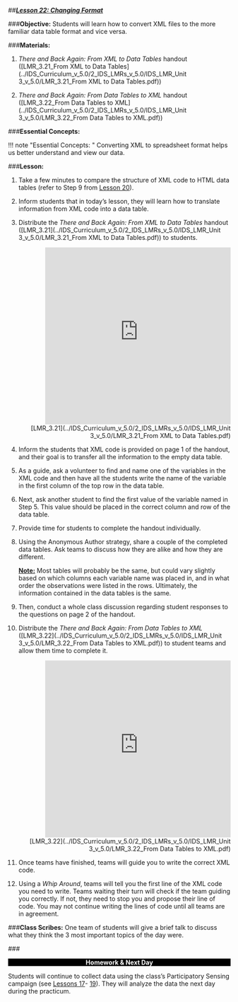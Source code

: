 ##***<u>Lesson 22: Changing Format</u>***

###**Objective:**
Students will learn how to convert XML files to the more familiar data table format and vice versa.

###**Materials:**
1. *There and Back Again: From XML to Data Tables* handout ([LMR_3.21_From XML to Data Tables](../IDS_Curriculum_v_5.0/2_IDS_LMRs_v_5.0/IDS_LMR_Unit 3_v_5.0/LMR_3.21_From XML to Data Tables.pdf))

2. *There and Back Again: From Data Tables to XML* handout ([LMR_3.22_From Data Tables to XML](../IDS_Curriculum_v_5.0/2_IDS_LMRs_v_5.0/IDS_LMR_Unit 3_v_5.0/LMR_3.22_From Data Tables to XML.pdf))

###**Essential Concepts:**

!!! note "Essential Concepts: "
    Converting XML to spreadsheet format helps us better understand and view our
    data.

###**Lesson:**
1. Take a few minutes to compare the structure of XML code to HTML data tables (refer to Step 9
from [Lesson 20](lesson20.md)).

2. Inform students that in today’s lesson, they will learn how to translate information from XML code
into a data table.

3. Distribute the *There and Back Again: From XML to Data Tables* handout ([LMR_3.21](../IDS_Curriculum_v_5.0/2_IDS_LMRs_v_5.0/IDS_LMR_Unit 3_v_5.0/LMR_3.21_From XML to Data Tables.pdf)) to students.
<div align="right"><iframe src="https://docs.google.com/viewerng/viewer?url=https://curriculum.idsucla.org/IDS_Curriculum_v_5.0_preview/2_IDS_LMRs_v_5.0/IDS_LMR_Unit 3_v_5.0/LMR_3.21_From XML to Data Tables.pdf&embedded=true" style=" width:420px;height:400px;" frameborder="0"></iframe><br>[LMR_3.21](../IDS_Curriculum_v_5.0/2_IDS_LMRs_v_5.0/IDS_LMR_Unit 3_v_5.0/LMR_3.21_From XML to Data Tables.pdf)</div>

4. Inform the students that XML code is provided on page 1 of the handout, and their goal is to
transfer all the information to the empty data table.

5. As a guide, ask a volunteer to find and name one of the variables in the XML code and then have
all the students write the name of the variable in the first column of the top row in the data table.

6. Next, ask another student to find the first value of the variable named in Step 5. This value should
be placed in the correct column and row of the data table.

7. Provide time for students to complete the handout individually.

8. Using the Anonymous Author strategy, share a couple of the completed data tables. Ask teams to
discuss how they are alike and how they are different.

    **<u>Note:</u>** Most tables will probably be the same, but could vary slightly based on which columns
    each variable name was placed in, and in what order the observations were listed in the rows.
    Ultimately, the information contained in the data tables is the same.

9. Then, conduct a whole class discussion regarding student responses to the questions on page 2
of the handout.

10. Distribute the *There and Back Again: From Data Tables to XML* ([LMR_3.22](../IDS_Curriculum_v_5.0/2_IDS_LMRs_v_5.0/IDS_LMR_Unit 3_v_5.0/LMR_3.22_From Data Tables to XML.pdf)) to student teams
and allow them time to complete it.
<div align="right"><iframe src="https://docs.google.com/viewerng/viewer?url=https://curriculum.idsucla.org/IDS_Curriculum_v_5.0_preview/2_IDS_LMRs_v_5.0/IDS_LMR_Unit 3_v_5.0/LMR_3.22_From Data Tables to XML.pdf&embedded=true" style=" width:420px;height:400px;" frameborder="0"></iframe><br>[LMR_3.22](../IDS_Curriculum_v_5.0/2_IDS_LMRs_v_5.0/IDS_LMR_Unit 3_v_5.0/LMR_3.22_From Data Tables to XML.pdf)</div>

11. Once teams have finished, teams will guide you to write the correct XML code.

12. Using a *Whip Around*, teams will tell you the first line of the XML code you need to write. Teams
waiting their turn will check if the team guiding you correctly. If not, they need to stop you and
propose their line of code. You may not continue writing the lines of code until all teams are in
agreement.

###**Class Scribes:**
One team of students will give a brief talk to discuss what they think the 3 most important topics of the
day were.

###<p style="background: black; color: white; text-align: center;">**Homework & Next Day**</p>
Students will continue to collect data using the class’s Participatory Sensing campaign (see [Lessons 17](lesson17.md)-
[19](lesson19.md)). They will analyze the data the next day during the practicum.